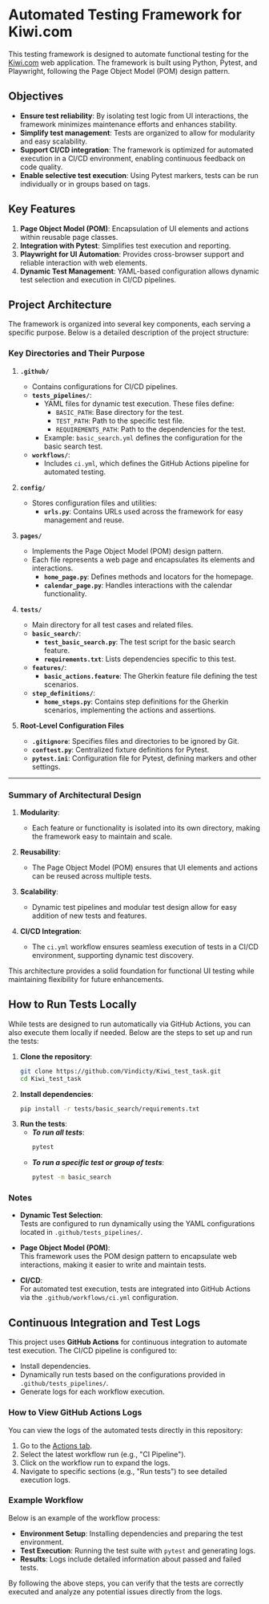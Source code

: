 # Automated Testing Framework for Kiwi.com

This testing framework is designed to automate functional testing for the [Kiwi.com](https://www.kiwi.com/en/) web application. The framework is built using Python, Pytest, and Playwright, following the Page Object Model (POM) design pattern.

## Objectives
- **Ensure test reliability**: By isolating test logic from UI interactions, the framework minimizes maintenance efforts and enhances stability.
- **Simplify test management**: Tests are organized to allow for modularity and easy scalability.
- **Support CI/CD integration**: The framework is optimized for automated execution in a CI/CD environment, enabling continuous feedback on code quality.
- **Enable selective test execution**: Using Pytest markers, tests can be run individually or in groups based on tags.

## Key Features
1. **Page Object Model (POM)**: Encapsulation of UI elements and actions within reusable page classes.
2. **Integration with Pytest**: Simplifies test execution and reporting.
3. **Playwright for UI Automation**: Provides cross-browser support and reliable interaction with web elements.
4. **Dynamic Test Management**: YAML-based configuration allows dynamic test selection and execution in CI/CD pipelines.

## Project Architecture
The framework is organized into several key components, each serving a specific purpose. Below is a detailed description of the project structure:

### Key Directories and Their Purpose

1. **`.github/`**
   - Contains configurations for CI/CD pipelines.
   - **`tests_pipelines/`**: 
     - YAML files for dynamic test execution. These files define:
       - `BASIC_PATH`: Base directory for the test.
       - `TEST_PATH`: Path to the specific test file.
       - `REQUIREMENTS_PATH`: Path to the dependencies for the test.
     - Example: `basic_search.yml` defines the configuration for the basic search test.
   - **`workflows/`**:
     - Includes `ci.yml`, which defines the GitHub Actions pipeline for automated testing.

2. **`config/`**
   - Stores configuration files and utilities:
     - **`urls.py`**: Contains URLs used across the framework for easy management and reuse.

3. **`pages/`**
   - Implements the Page Object Model (POM) design pattern.
   - Each file represents a web page and encapsulates its elements and interactions.
     - **`home_page.py`**: Defines methods and locators for the homepage.
     - **`calendar_page.py`**: Handles interactions with the calendar functionality.

4. **`tests/`**
   - Main directory for all test cases and related files.
   - **`basic_search/`**:
     - **`test_basic_search.py`**: The test script for the basic search feature.
     - **`requirements.txt`**: Lists dependencies specific to this test.
   - **`features/`**:
     - **`basic_actions.feature`**: The Gherkin feature file defining the test scenarios.
   - **`step_definitions/`**:
     - **`home_steps.py`**: Contains step definitions for the Gherkin scenarios, implementing the actions and assertions.

5. **Root-Level Configuration Files**
   - **`.gitignore`**: Specifies files and directories to be ignored by Git.
   - **`conftest.py`**: Centralized fixture definitions for Pytest.
   - **`pytest.ini`**: Configuration file for Pytest, defining markers and other settings.

---

### Summary of Architectural Design
1. **Modularity**:
   - Each feature or functionality is isolated into its own directory, making the framework easy to maintain and scale.

2. **Reusability**:
   - The Page Object Model (POM) ensures that UI elements and actions can be reused across multiple tests.

3. **Scalability**:
   - Dynamic test pipelines and modular test design allow for easy addition of new tests and features.

4. **CI/CD Integration**:
   - The `ci.yml` workflow ensures seamless execution of tests in a CI/CD environment, supporting dynamic test discovery.

This architecture provides a solid foundation for functional UI testing while maintaining flexibility for future enhancements.

## How to Run Tests Locally

While tests are designed to run automatically via GitHub Actions, you can also execute them locally if needed. Below are the steps to set up and run the tests:

1. **Clone the repository**:
   ```bash
   git clone https://github.com/Vindicty/Kiwi_test_task.git
   cd Kiwi_test_task

2. **Install dependencies**:
    ```bash
    pip install -r tests/basic_search/requirements.txt

3. **Run the tests**:
   - ***To run all tests***:
     ```bash
     pytest
     ```
   - ***To run a specific test or group of tests***:
     ```bash
     pytest -m basic_search
     ```
     
### Notes

- **Dynamic Test Selection**:  
  Tests are configured to run dynamically using the YAML configurations located in `.github/tests_pipelines/`.

- **Page Object Model (POM)**:  
  This framework uses the POM design pattern to encapsulate web interactions, making it easier to write and maintain tests.

- **CI/CD**:  
  For automated test execution, tests are integrated into GitHub Actions via the `.github/workflows/ci.yml` configuration.


## Continuous Integration and Test Logs

This project uses **GitHub Actions** for continuous integration to automate test execution. The CI/CD pipeline is configured to:
- Install dependencies.
- Dynamically run tests based on the configurations provided in `.github/tests_pipelines/`.
- Generate logs for each workflow execution.

### How to View GitHub Actions Logs
You can view the logs of the automated tests directly in this repository:
1. Go to the [Actions tab](https://github.com/Vindicty/Kiwi_test_task/actions).
2. Select the latest workflow run (e.g., "CI Pipeline").
3. Click on the workflow run to expand the logs.
4. Navigate to specific sections (e.g., "Run tests") to see detailed execution logs.

### Example Workflow
Below is an example of the workflow process:
- **Environment Setup**: Installing dependencies and preparing the test environment.
- **Test Execution**: Running the test suite with `pytest` and generating logs.
- **Results**: Logs include detailed information about passed and failed tests.

By following the above steps, you can verify that the tests are correctly executed and analyze any potential issues directly from the logs.
